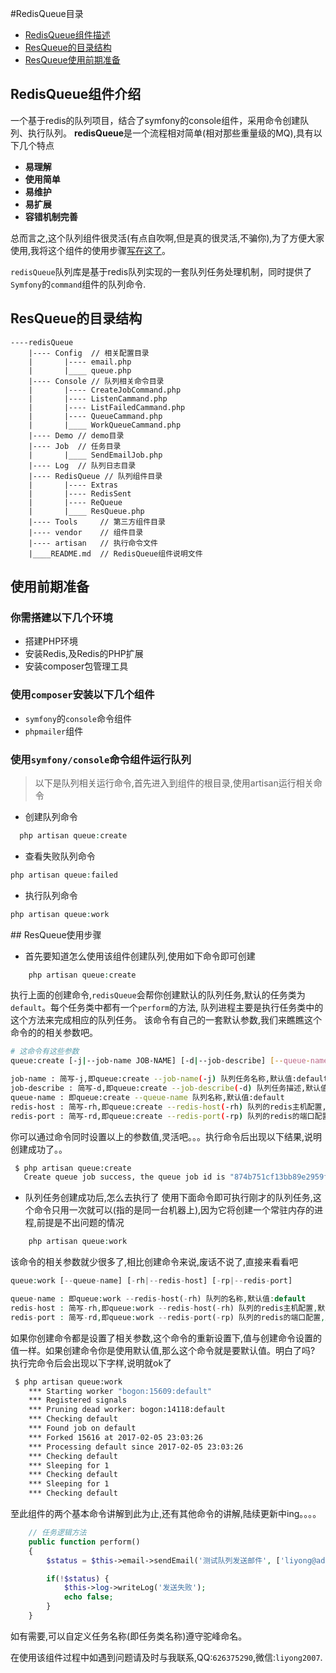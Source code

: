 #RedisQueue目录
   + [RedisQueue组件描述](#redisQueue1)
   + [ResQueue的目录结构](#resQueue2)
   + [ResQueue使用前期准备](#resQueue3)



## <span id="redisQueue1"> RedisQueue组件介绍 </span>
一个基于redis的队列项目，结合了symfony的console组件，采用命令创建队列、执行队列。
**redisQueue**是一个流程相对简单(相对那些重量级的MQ),具有以下几个特点

+ **易理解**
+ **使用简单**
+ **易维护**
+ **易扩展**
+ **容错机制完善**

总而言之,这个队列组件很灵活(有点自吹啊,但是真的很灵活,不骗你),为了方便大家使用,我将这个组件的使用步骤[写在这了](#)。

`redisQueue`队列库是基于redis队列实现的一套队列任务处理机制，同时提供了`Symfony`的`command`组件的队列命令.

## <span id="resQueue2"> ResQueue的目录结构 </span>

```
----redisQueue
    |---- Config  // 相关配置目录
    |       |---- email.php
    |       |____ queue.php
    |---- Console // 队列相关命令目录
    |       |---- CreateJobCommand.php
    |       |---- ListenCammand.php
    |       |---- ListFailedCammand.php
    |       |---- QueueCammand.php
    |       |____ WorkQueueCammand.php
    |---- Demo // demo目录
    |---- Job  // 任务目录
    |       |____ SendEmailJob.php
    |---- Log  // 队列日志目录
    |---- RedisQueue // 队列组件目录
    |       |---- Extras
    |       |---- RedisSent
    |       |---- ReQueue
    |       |____ ResQueue.php
    |---- Tools     // 第三方组件目录
    |---- vendor    // 组件目录
    |---- artisan   // 执行命令文件
    |____README.md  // RedisQueue组件说明文件

```
## <span id="resQueue3"> 使用前期准备 </span>

### 你需搭建以下几个环境
  + 搭建PHP环境
  + 安装Redis,及Redis的PHP扩展
  + 安装composer包管理工具

### 使用`composer`安装以下几个组件
  + `symfony`的`console`命令组件
  + `phpmailer`组件

### 使用`symfony/console`命令组件运行队列
>以下是队列相关运行命令,首先进入到组件的根目录,使用artisan运行相关命令

+ 创建队列命令

```php
  php artisan queue:create

```
+ 查看失败队列命令

```php
php artisan queue:failed
```

+ 执行队列命令

```php
php artisan queue:work
```

##<span id="resQueue3"> ResQueue使用步骤 </span>

+ 首先要知道怎么使用该组件创建队列,使用如下命令即可创建
```php
    php artisan queue:create
```
执行上面的创建命令,`redisQueue`会帮你创建默认的队列任务,默认的任务类为`default`。每个任务类中都有一个`perform`的方法,
队列进程主要是执行任务类中的这个方法来完成相应的队列任务。
该命令有自己的一套默认参数,我们来瞧瞧这个命令的的相关参数吧。
```sh
# 这命令有这些参数
queue:create [-j|--job-name JOB-NAME] [-d|--job-describe] [--queue-name] [-rh|--redis-host] [-rp|--redis-port]

job-name : 简写-j,即queue:create --job-name(-j) 队列任务名称,默认值:default
job-describe : 简写-d,即queue:create --job-describe(-d) 队列任务描述,默认值:Describe the function of the queue
queue-name : 即queue:create --queue-name 队列名称,默认值:default
redis-host : 简写-rh,即queue:create --redis-host(-rh) 队列的redis主机配置,默认值:127.0.0.1
redis-port : 简写-rd,即queue:create --redis-port(-rp) 队列的redis的端口配置,默认值:3306

```
你可以通过命令同时设置以上的参数值,灵活吧。。。执行命令后出现以下结果,说明创建成功了。。

```sh
 $ php artisan queue:create
   Create queue job success, the queue job id is "874b751cf13bb89e2959fb7d4935d313"
```
+ 队列任务创建成功后,怎么去执行了
使用下面命令即可执行刚才的队列任务,这个命令只用一次就可以(指的是同一台机器上),因为它将创建一个常驻内存的进程,前提是不出问题的情况
```php
    php artisan queue:work
```
该命令的相关参数就少很多了,相比创建命令来说,废话不说了,直接来看看吧

```php
queue:work [--queue-name] [-rh|--redis-host] [-rp|--redis-port]

queue-name : 即queue:work --redis-host(-rh) 队列的名称,默认值:default
redis-host : 简写-rh,即queue:work --redis-host(-rh) 队列的redis主机配置,默认值:127.0.0.1
redis-port : 简写-rd,即queue:work --redis-port(-rp) 队列的redis的端口配置,默认值:3306
```
如果你创建命令都是设置了相关参数,这个命令的重新设置下,值与创建命令设置的值一样。如果创建命令你是使用默认值,那么这个命令就是要默认值。明白了吗?
执行完命令后会出现以下字样,说明就ok了
```sh
 $ php artisan queue:work
    *** Starting worker "bogon:15609:default"
    *** Registered signals
    *** Pruning dead worker: bogon:14118:default
    *** Checking default
    *** Found job on default
    *** Forked 15616 at 2017-02-05 23:03:26
    *** Processing default since 2017-02-05 23:03:26
    *** Checking default
    *** Sleeping for 1
    *** Checking default
    *** Sleeping for 1
    *** Checking default

```
至此组件的两个基本命令讲解到此为止,还有其他命令的讲解,陆续更新中ing。。。。

```php
    // 任务逻辑方法
    public function perform()
    {
        $status = $this->email->sendEmail('测试队列发送邮件', ['liyong@addnewer.com'], 'RedisQueue');

        if(!$status) {
            $this->log->writeLog('发送失败');
            echo false;
        }
    }
```
如有需要,可以自定义任务名称(即任务类名称)遵守驼峰命名。

在使用该组件过程中如遇到问题请及时与我联系,QQ:`626375290`,微信:`liyong2007`.

 
